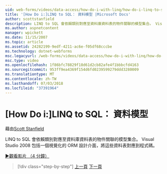 ```yaml
---
uid: web-forms/videos/data-access/how-do-i-with-linq/how-do-i-linq-to-sql-data-model
title: '[How Do i:]LINQ to SQL： 資料模型 |Microsoft Docs'
author: scottstanfield
description: LINQ to SQL 會依賴類別對應至資料庫資料表的物件關聯的模型集合。 Visual Studio 2008 包括視覺化的 ORM 設計介面...
ms.author: aspnetcontent
manager: wpickett
ms.date: 11/15/2007
ms.topic: article
ms.assetid: 24282199-9edf-4211-ac6e-f05df68cccbe
ms.technology: dotnet-webforms
msc.legacyurl: /web-forms/videos/data-access/how-do-i-with-linq/how-do-i-linq-to-sql-data-model
msc.type: video
ms.openlocfilehash: 1f86bfc78829f18d61d2cb82afe4f1bbbcfd4163
ms.sourcegitcommit: 953ff9ea4369f154d6fd0239599279ddd3280009
ms.translationtype: MT
ms.contentlocale: zh-TW
ms.lasthandoff: 07/03/2018
ms.locfileid: "37391964"
---
```

<a name="how-do-i-linq-to-sql-data-model"></a>[How Do i:]LINQ to SQL： 資料模型
====================
藉由[Scott Stanfield](https://github.com/scottstanfield)

LINQ to SQL 會依賴類別對應至資料庫資料表的物件關聯的模型集合。 Visual Studio 2008 包括一個視覺化的 ORM 設計介面，將這些資料表對應到程式碼。

[&#9654;觀看影片 （4 分鐘）](https://channel9.msdn.com/Blogs/ASP-NET-Site-Videos/how-do-i-linq-to-sql-data-model)

> [!div class="step-by-step"]
> [上一頁](how-do-i-linq-to-sql-overview.md)
> [下一頁](how-do-i-linq-to-sql-querying-the-database.md)

